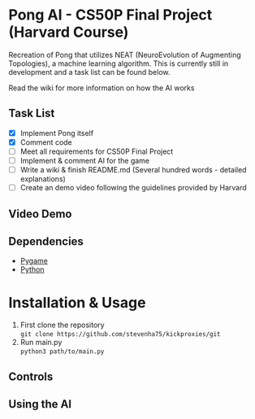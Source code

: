 # Pong AI - CS50P Final Project (Harvard Course)
 Recreation of Pong that utilizes NEAT (NeuroEvolution of Augmenting Topologies), a machine learning algorithm. This is currently still in development and a task list can be found below.

 Read the wiki for more information on how the AI works

## Task List
 - [x] Implement Pong itself
 - [x] Comment code 
 - [ ] Meet all requirements for CS50P Final Project 
 - [ ] Implement & comment AI for the game
 - [ ] Write a wiki & finish README.md (Several hundred words - detailed explanations)
 - [ ] Create an demo video following the guidelines provided by Harvard

 ## Video Demo

 ## Dependencies
 - [Pygame](https://www.pygame.org/wiki/GettingStarted)
 - [Python](https://www.python.org/downloads/)

 # Installation & Usage
 1. First clone the repository\
 ```git clone https://github.com/stevenha75/kickproxies/git```
 2. Run main.py\
 ```python3 path/to/main.py```

 ## Controls

 ## Using the AI
